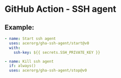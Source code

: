 # GitHub Action - SSH agent

## Example:

```yml
- name: Start ssh agent
  uses: acerorg/gha-ssh-agent/start@v0
  with:
    ssh-key: ${{ secrets.SSH_PRIVATE_KEY }}
```

```yml
- name: Kill ssh agent
  if: always()
  uses: acerorg/gha-ssh-agent/stop@v0
```
